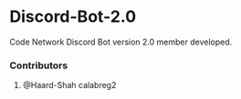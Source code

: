 # Discord-Bot-2.0

Code Network Discord Bot version 2.0 member developed.



### Contributors
1. @Haard-Shah 
calabreg2
